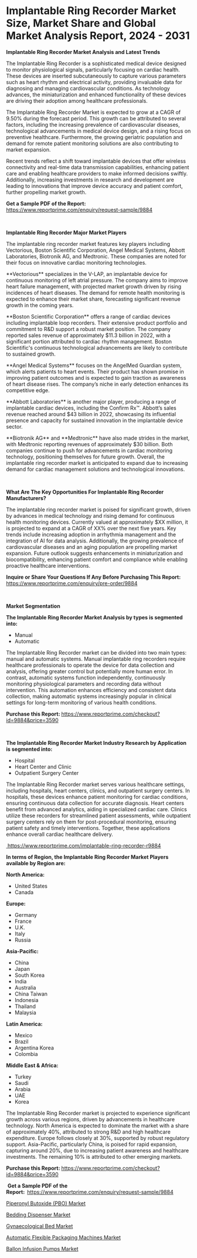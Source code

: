 <p><h1>Implantable Ring Recorder Market Size, Market Share and Global Market Analysis Report, 2024 - 2031</h1></p><p><strong>Implantable Ring Recorder Market Analysis and Latest Trends</strong></p>
<p><p>The Implantable Ring Recorder is a sophisticated medical device designed to monitor physiological signals, particularly focusing on cardiac health. These devices are inserted subcutaneously to capture various parameters such as heart rhythm and electrical activity, providing invaluable data for diagnosing and managing cardiovascular conditions. As technology advances, the miniaturization and enhanced functionality of these devices are driving their adoption among healthcare professionals.</p><p>The Implantable Ring Recorder Market is expected to grow at a CAGR of 9.50% during the forecast period. This growth can be attributed to several factors, including the increasing prevalence of cardiovascular diseases, technological advancements in medical device design, and a rising focus on preventive healthcare. Furthermore, the growing geriatric population and demand for remote patient monitoring solutions are also contributing to market expansion. </p><p>Recent trends reflect a shift toward implantable devices that offer wireless connectivity and real-time data transmission capabilities, enhancing patient care and enabling healthcare providers to make informed decisions swiftly. Additionally, increasing investments in research and development are leading to innovations that improve device accuracy and patient comfort, further propelling market growth.</p></p>
<p><strong>Get a Sample PDF of the Report:&nbsp;</strong> <a href="https://www.reportprime.com/enquiry/request-sample/9884">https://www.reportprime.com/enquiry/request-sample/9884</a></p>
<p>&nbsp;</p>
<p><strong>Implantable Ring Recorder Major Market Players</strong></p>
<p><p>The implantable ring recorder market features key players including Vectorious, Boston Scientific Corporation, Angel Medical Systems, Abbott Laboratories, Biotronik AG, and Medtronic. These companies are noted for their focus on innovative cardiac monitoring technologies.</p><p>**Vectorious** specializes in the V-LAP, an implantable device for continuous monitoring of left atrial pressure. The company aims to improve heart failure management, with projected market growth driven by rising incidences of heart diseases. The demand for remote health monitoring is expected to enhance their market share, forecasting significant revenue growth in the coming years.</p><p>**Boston Scientific Corporation** offers a range of cardiac devices including implantable loop recorders. Their extensive product portfolio and commitment to R&D support a robust market position. The company reported sales revenue of approximately $11.3 billion in 2022, with a significant portion attributed to cardiac rhythm management. Boston Scientific's continuous technological advancements are likely to contribute to sustained growth.</p><p>**Angel Medical Systems** focuses on the AngelMed Guardian system, which alerts patients to heart events. Their product has shown promise in improving patient outcomes and is expected to gain traction as awareness of heart disease rises. The company’s niche in early detection enhances its competitive edge.</p><p>**Abbott Laboratories** is another major player, producing a range of implantable cardiac devices, including the Confirm Rx™. Abbott’s sales revenue reached around $43 billion in 2022, showcasing its influential presence and capacity for sustained innovation in the implantable device sector. </p><p>**Biotronik AG** and **Medtronic** have also made strides in the market, with Medtronic reporting revenues of approximately $30 billion. Both companies continue to push for advancements in cardiac monitoring technology, positioning themselves for future growth. Overall, the implantable ring recorder market is anticipated to expand due to increasing demand for cardiac management solutions and technological innovations.</p></p>
<p>&nbsp;</p>
<p><strong>What Are The Key Opportunities For Implantable Ring Recorder Manufacturers?</strong></p>
<p><p>The implantable ring recorder market is poised for significant growth, driven by advances in medical technology and rising demand for continuous health monitoring devices. Currently valued at approximately $XX million, it is projected to expand at a CAGR of XX% over the next five years. Key trends include increasing adoption in arrhythmia management and the integration of AI for data analysis. Additionally, the growing prevalence of cardiovascular diseases and an aging population are propelling market expansion. Future outlook suggests enhancements in miniaturization and biocompatibility, enhancing patient comfort and compliance while enabling proactive healthcare interventions.</p></p>
<p><strong>Inquire or Share Your Questions If Any Before Purchasing This Report:</strong> <a href="https://www.reportprime.com/enquiry/pre-order/9884">https://www.reportprime.com/enquiry/pre-order/9884</a></p>
<p>&nbsp;</p>
<p><strong>Market Segmentation</strong></p>
<p><strong>The Implantable Ring Recorder Market Analysis by types is segmented into:</strong></p>
<p><ul><li>Manual</li><li>Automatic</li></ul></p>
<p><p>The Implantable Ring Recorder market can be divided into two main types: manual and automatic systems. Manual implantable ring recorders require healthcare professionals to operate the device for data collection and analysis, offering greater control but potentially more human error. In contrast, automatic systems function independently, continuously monitoring physiological parameters and recording data without intervention. This automation enhances efficiency and consistent data collection, making automatic systems increasingly popular in clinical settings for long-term monitoring of various health conditions.</p></p>
<p><strong>Purchase this Report:&nbsp;</strong><a href="https://www.reportprime.com/checkout?id=9884&price=3590">https://www.reportprime.com/checkout?id=9884&price=3590</a></p>
<p>&nbsp;</p>
<p><strong>The Implantable Ring Recorder Market Industry Research by Application is segmented into:</strong></p>
<p><ul><li>Hospital</li><li>Heart Center and Clinic</li><li>Outpatient Surgery Center</li></ul></p>
<p><p>The Implantable Ring Recorder market serves various healthcare settings, including hospitals, heart centers, clinics, and outpatient surgery centers. In hospitals, these devices enhance patient monitoring for cardiac conditions, ensuring continuous data collection for accurate diagnosis. Heart centers benefit from advanced analytics, aiding in specialized cardiac care. Clinics utilize these recorders for streamlined patient assessments, while outpatient surgery centers rely on them for post-procedural monitoring, ensuring patient safety and timely interventions. Together, these applications enhance overall cardiac healthcare delivery.</p></p>
<p><a href="https://www.reportprime.com/implantable-ring-recorder-r9884">&nbsp;https://www.reportprime.com/implantable-ring-recorder-r9884</a></p>
<p><strong>In terms of Region, the Implantable Ring Recorder Market Players available by Region are:</strong></p>
<p>
    <p> <strong> North America: </strong>
        <ul>
            <li>United States</li>
            <li>Canada</li>
        </ul>
        </p> 
    <p> <strong> Europe: </strong>
        <ul>
            <li>Germany</li>
            <li>France</li>
            <li>U.K.</li>
            <li>Italy</li>
            <li>Russia</li>
        </ul>
        </p> 
    <p> <strong> Asia-Pacific: </strong>
        <ul>
            <li>China</li>
            <li>Japan</li>
            <li>South Korea</li>
            <li>India</li>
            <li>Australia</li>
            <li>China Taiwan</li>
            <li>Indonesia</li>
            <li>Thailand</li>
            <li>Malaysia</li>
        </ul>
        </p> 
    <p> <strong> Latin America: </strong>
        <ul>
            <li>Mexico</li>
            <li>Brazil</li>
            <li>Argentina Korea</li>
            <li>Colombia</li>
        </ul>
        </p> 
    <p> <strong> Middle East & Africa: </strong>
        <ul>
            <li>Turkey</li>
            <li>Saudi</li>
            <li>Arabia</li>
            <li>UAE</li>
            <li>Korea</li>
        </ul>
    </p>
    </p>
<p><p>The Implantable Ring Recorder market is projected to experience significant growth across various regions, driven by advancements in healthcare technology. North America is expected to dominate the market with a share of approximately 40%, attributed to strong R&D and high healthcare expenditure. Europe follows closely at 30%, supported by robust regulatory support. Asia-Pacific, particularly China, is poised for rapid expansion, capturing around 20%, due to increasing patient awareness and healthcare investments. The remaining 10% is attributed to other emerging markets.</p></p>
<p><strong>Purchase this Report: </strong><a href="https://www.reportprime.com/checkout?id=9884&price=3590">https://www.reportprime.com/checkout?id=9884&price=3590</a></p>
<p>&nbsp;<strong>Get a Sample PDF of the Report:&nbsp;&nbsp;</strong><a href="https://www.reportprime.com/enquiry/request-sample/9884">https://www.reportprime.com/enquiry/request-sample/9884</a></p>
<p><strong></strong></p>
<p><p><a href="https://medium.com/@jhydehele7/the-piperonyl-butoxide-pbo-market-is-experiencing-higher-than-anticipated-demand-compared-to-82fdd8d69362">Piperonyl Butoxide (PBO) Market</a></p><p><a href="https://www.linkedin.com/pulse/bedding-dispenser-market-revolution-2024-2031-trends-shaping-rhkoc?trackingId=WL3b6DFARS2rcHfb3UBYag%3D%3D">Bedding Dispenser Market</a></p><p><a href="https://www.linkedin.com/pulse/gynaecological-bed-market-global-insights-sales-trends-adekc?trackingId=pNxAyFdeShi55ocP1miRuQ%3D%3D">Gynaecological Bed Market</a></p><p><a href="https://issuu.com/reportprime-2/docs/automatic-flexible-packaging-machin_183ca9afd66364">Automatic Flexible Packaging Machines Market</a></p><p><a href="https://github.com/BellAuer/Market-Research-Report-List-1/blob/main/ballon-infusion-pumps-market.md">Ballon Infusion Pumps Market</a></p></p>